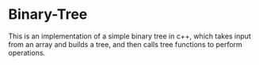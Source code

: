 # Binary-Tree

This is an implementation of a simple binary tree in c++, which takes input from an array and builds a tree, and then 
calls tree functions to perform operations.  
